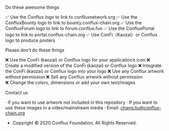 Do these awesome things

✅ Use the Conflux logo to link to confluxnetwork.org
✅ Use the ConfluxBounty logo to link to bounty.conflux-chain.org
✅ Use the ConfluxForum logo to link to forum.conflux.fun
✅ Use the ConfluxPortal logo to link to portal.conflux-chain.org
✅ Use ConFi（Kaozai）or Conflux logo to produce posters


Please don’t do these things

❌ Use the ConFi (kaozai) or Conflux logo for your application’s icon
❌ Create a modified version of the ConFi (kaozai) or Conflux logo
❌ Integrate the ConFi (kaozai) or Conflux logo into your logo
❌ Use any Conflux artwork without permission
❌ Sell any Conflux artwork without permission	
❌ Change the colors, dimensions or add your own text/images


Contact us

·  If you want to use artwork not included in this repository
·  If you want to use these images in a video/mainstream media
·  Email: chang.liu@conflux-chain.org


*  Copyright © 2020 Conflux Foundation. All Rights Reserved.
